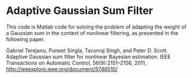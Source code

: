 # Adaptive Gaussian Sum Filter

This code is Matlab code for solving the problem of adapting the weight of a Gaussian sum in the context of nonlinear filtering, as presented in the following paper.

Gabriel Terejanu, Puneet Singla, Tarunraj Singh, and Peter D. Scott. Adaptive Gaussian sum filter for nonlinear Bayesian estimation. IEEE Transactions on Automatic Control, 56(9):2151–2156, 2011, http://ieeexplore.ieee.org/document/5746510/

